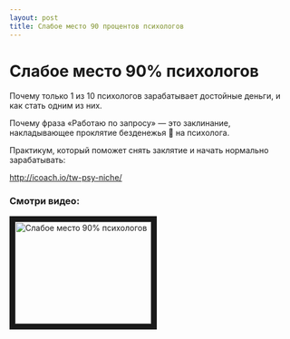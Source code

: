 ```yaml
---
layout: post
title: Слабое место 90 процентов психологов
---
```


# Слабое место 90% психологов

Почему только 1 из 10 психологов зарабатывает достойные деньги, и как стать одним из них.

Почему фраза «Работаю по запросу» — это заклинание, накладывающее проклятие безденежья 🤣 на психолога.

Практикум, который поможет снять заклятие и начать нормально зарабатывать: 

http://icoach.io/tw-psy-niche/

### Смотри видео:

<a href="http://www.youtube.com/watch?feature=player_embedded&v=XREjfUCflEs
" target="_blank"><img src="http://img.youtube.com/vi/XREjfUCflEs/0.jpg" 
alt="Слабое место 90% психологов" width="240" height="180" border="10" /></a>
